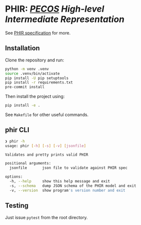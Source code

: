 # PHIR: _[PECOS](https://github.com/PECOS-packages/PECOS) High-level Intermediate Representation_

See [PHIR specification](./phir_spec_qasm.md) for more.

## Installation

Clone the repository and run:

```sh
python -m venv .venv
source .venv/bin/activate
pip install -U pip setuptools
pip install -r requirements.txt
pre-commit install
```

Then install the project using:

```sh
pip install -e .
```

See `Makefile` for other useful commands.

## phir CLI

```sh
❯ phir -h
usage: phir [-h] [-s] [-v] [jsonfile]

Validates and pretty prints valid PHIR

positional arguments:
  jsonfile       json file to validate against PHIR spec

options:
  -h, --help     show this help message and exit
  -s, --schema   dump JSON schema of the PHIR model and exit
  -v, --version  show program's version number and exit
```

## Testing

Just issue `pytest` from the root directory.
